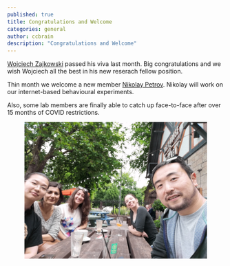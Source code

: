 ```yaml
---
published: true
title: Congratulations and Welcome
categories: general
author: ccbrain
description: "Congratulations and Welcome"
---
```


[Wojciech Zajkowski](/people/wojciech_zajkowski) passed his viva last month. Big congratulations and we wish Wojciech all the best in his new reserach fellow position.

Thin month we welcome a new member [Nikolay Petrov](/people/nikolay_petrov). Nikolay will work on our internet-based behavioural experiments.

Also, some lab members are finally able to catch up face-to-face after over 15 months of COVID restrictions.

<figure  class="center">
    <a href="/images/photo/summer_meet.jpg"><img src="/images/photo/summer_meet.jpg" alt=""></a>
</figure>

